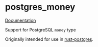 # postgres_money
[Documentation](https://docs.rs/postgres_money)

Support for PostgreSQL `money` type 

Originally intended for use in [rust-postgres](https://github.com/sfackler/rust-postgres).
